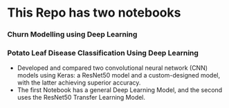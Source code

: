 # This Repo has two notebooks

### Churn Modelling using Deep Learning 

### Potato Leaf Disease Classification Using Deep Learning

* Developed and compared two convolutional neural network (CNN) models using Keras: a ResNet50 model and a custom-designed model, with the latter achieving superior accuracy.
* The first Notebook has a general Deep Learning Model, and the second uses the ResNet50 Transfer Learning Model.

